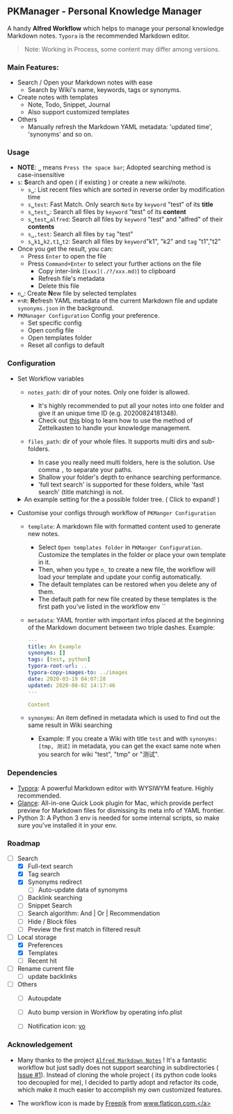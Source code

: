 ## PKManager - Personal Knowledge Manager

A handy **Alfred Workflow** which helps to manage your personal knowledge Markdown notes. `Typora` is the recommended Markdown editor.

> Note: Working in Process, some content may differ among versions.

### Main Features:

- Search / Open your Markdown notes with ease
    - Search by Wiki's name, keywords, tags or synonyms.
- Create notes with templates
  - Note, Todo, Snippet, Journal
  - Also support customized templates
- Others
    - Manually refresh the Markdown YAML metadata: 'updated time', 'synonyms' and so on.



### Usage
- **NOTE**: `␣` means `Press the space bar`; Adopted searching method is case-insensitive
- `s`: **S**earch and open ( if existing ) or create a new wiki/note.
    - `s␣`: List recent files which are sorted in reverse order by modification time
    - `s␣test`: Fast Match. Only search `Note` by `keyword` "test" of its **title**
    - `s␣test␣`: Search all files by `keyword` "test" of its **content**
    - `s␣test␣alfred`: Search all files by `keyword` "test" and "alfred" of their **contents**
    - `s␣,test`: Search all files by `tag` "test"
    - `s␣k1␣k2,t1␣t2`: Search all files by `keyword`"k1", "k2" and `tag` "t1","t2"
- Once you get the result, you can:
  - Press `Enter` to open the file
  - Press `Command+Enter` to select your further actions on the file
    - Copy inter-link (`[xxx](./?/xxx.md)`) to clipboard
    - Refresh file's metadata
    - Delete this file
- `n␣`: Create **N**ew file by selected templates
- `⌘⌥R`: **R**efresh YAML metadata of the current Markdown file and update `synonyms.json` in the background.
- `PKManager Configuration` Config your preference.
  - Set specific config
  - Open config file
  - Open templates folder
  - Reset all configs to default


### Configuration

- Set Workflow variables

    - `notes_path`: dir of your notes. Only one folder is allowed.
      - It's highly recommended to put all your notes into one folder and give it an unique time ID (e.g. 20200824181348).
      - Check out [this](https://zettelkasten.de/posts/overview/#knowledge-management) blog to learn how to use the method of Zettelkasten to handle your knowledge management.

    - `files_path`: dir of your whole files. It supports multi dirs and sub-folders.
      - In case you really need multi folders, here is the solution. Use comma `,` to separate your paths.
      - Shallow your folder's depth to enhance searching performance.
      - 'full text search' is supported for these folders, while 'fast search' (title matching) is not.

    <details>
    <summary>An example setting for the a possible folder tree. ( Click to expand! )</summary>

    ```
    ~
    └── Documents/
        └── My_Files/
            ├── Notes/
            │   ├── foo.md
            │   └── foo2.md
            ├── Archives/
            │   ├── Programming/
            │   └── Ideas/
            └── Others/
    ```

    ```
    NOTES_PATH: ~/Documents/My_Notes/Notes/
    FILES_PATH: [~/Documents/My_Notes/Notes/, ~/Documents/My_Notes/Archives/, ~/Documents/My_Notes/Others/]
    ```
    </details>

- Customise your configs through workflow of `PKManger Configuration`

    - `template`: A markdown file with formatted content used to generate new notes.

        - Select `Open templates folder` in `PKManger Configuration`. Customize the templates in the folder or place your own template in it.
        - Then, when you type `n_` to create a new file, the workflow will load your template and update your config automatically.
        - The default templates can be restored when you delete any of them.
        - The default path for new file created by these templates is the first path you've listed in the workflow env ``

    - `metadata`: YAML frontier with important infos placed at the beginning of the Markdown document between two triple dashes. Example:

        ```yaml
        ---
        title: An Example
        synonyms: []
        tags: [test, python]
        typora-root-url: ..
        typora-copy-images-to: ../images
        date: 2020-03-19 04:07:28
        updated: 2020-08-02 14:17:46
        ---

        Content
        ```

    - `synonyms`: An item defined in metadata which is used to find out the same result in Wiki searching
      - Example: If you create a Wiki with title `test` and with `synonyms: [tmp, 测试]` in metadata, you can get the exact same note when you search for wiki "test", "tmp" or "测试".



### Dependencies

- [Typora](https://typora.io/): A powerful Markdown editor with WYSIWYM feature. Highly recommended.
- [Glance](https://github.com/samuelmeuli/glance): All-in-one Quick Look plugin for Mac, which provide perfect preview for Markdown files for dismissing its meta info of YAML frontier.
- Python 3: A Python 3 env is needed for some internal scripts, so make sure you've installed it in your env.





### Roadmap

- [ ] Search
    - [x] Full-text search
    - [x] Tag search
    - [x] Synonyms redirect
      - [ ] Auto-update data of synonyms
    - [ ] Backlink searching
    - [ ] Snippet Search
    - [ ] Search algorithm: And | Or | Recommendation
    - [ ] Hide / Block files
    - [ ] Preview the first match in filtered result
- [ ] Local storage
    - [x] Preferences
    - [x] Templates
    - [ ] Recent hit
- [ ] Rename current file
  - [ ] update backlinks
- [ ] Others
    - [ ] Autoupdate
    - [ ] Auto bump version in Workflow by operating info.plist
    - [ ] Notification icon: [yo](https://github.com/sheagcraig/yo)







### Acknowledgement

- Many thanks to the project [`Alfred Markdown Notes`](https://github.com/Acidham/alfred-markdown-notes) ! It's a fantastic workflow but just sadly does not support searching in subdirectories ([ Issue #1](https://github.com/Acidham/alfred-markdown-notes/issues/1#issuecomment-489371014)). Instead of cloning the whole project ( its python code looks too decoupled for me), I decided to partly adopt and refactor its code, which make it much easier to accomplish my own customized features.

- The workflow icon is made by <a href="https://www.flaticon.com/authors/freepik" title="Freepik">Freepik</a> from <a href="https://www.flaticon.com/" title="Flaticon"> www.flaticon.com.</a>
